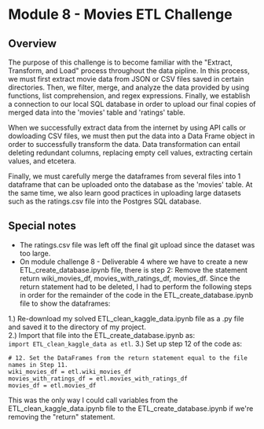 # Module 8 - Movies ETL Challenge

## Overview
The purpose of this challenge is to become familiar with the "Extract, Transform, and Load" process throughout the data pipline.
In this process, we must first extract movie data from JSON or CSV files saved in certain directories. Then, we filter, merge, and analyze the data provided by using functions, list comprehension, and regex expressions. Finally, we establish a connection to our local SQL database in order to upload our final copies of merged data into the 'movies' table and 'ratings' table.

When we successfully extract data from the internet by using API calls or dowloading CSV files, we must then put the data into a Data Frame object in order to successfully transform the data. Data transformation can entail deleting redundant columns, replacing empty cell values, extracting certain values, and etcetera.

Finally, we must carefully merge the dataframes from several files into 1 dataframe that can be uploaded onto the database as the 'movies' table. At the same time, we also learn good practices in uploading large datasets such as the ratings.csv file into the Postgres SQL database.

## Special notes
- The ratings.csv file was left off the final git upload since the dataset was too large.
- On module challenge 8 - Deliverable 4 where we have to create a new ETL_create_database.ipynb file, there is step 2: Remove the statement return wiki_movies_df, movies_with_ratings_df, movies_df. Since the return statement had to be deleted, I had to perform the following steps in order for the remainder of the code in the ETL_create_database.ipynb file to show the dataframes:

1.) Re-download my solved ETL_clean_kaggle_data.ipynb file as a .py file and saved it to the directory of my project.  
2.) Import that file into the ETL_create_database.ipynb as:  
```import ETL_clean_kaggle_data as etl```. 
3.) Set up step 12 of the code as:  

```
# 12. Set the DataFrames from the return statement equal to the file names in Step 11. 
wiki_movies_df = etl.wiki_movies_df
movies_with_ratings_df = etl.movies_with_ratings_df
movies_df = etl.movies_df
```

This was the only way I could call variables from the ETL_clean_kaggle_data.ipynb file to the ETL_create_database.ipynb if we're removing the "return" statement.
